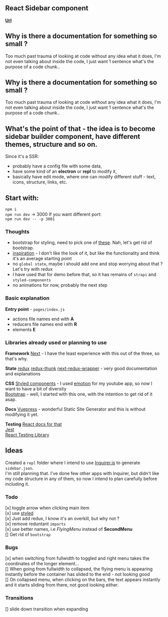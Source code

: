 ## React Sidebar component

__[Url](https://epic-carson-032219.netlify.app/)__

## Why is there a documentation for something so small ?
Too much past trauma of looking at code without any idea what it does, I'm not even talking about inside the code, I just want 1 sentence what's the purpose of a code chunk..

## Why is there a documentation for something so small ?
Too much past trauma of looking at code without any idea what it does, I'm not even talking about inside the code, I just want 1 sentence what's the purpose of a code chunk..

## What's the point of that - the idea is to become sidebar builder component, have different themes, structure and so on.  
Since it's a SSR: 
- probably have a config file with some data, 
- have some kind of an __electron__ or __repl__ to modify it, 
- basically have edit mode, where one can modify different stuff - text, icons, structure, links, etc.

## Start with:
`npm i`  
`npm run dev` -> 3000
If you want different port:  
`npm run dev -- -p 3001` 

### Thoughts
- bootstrap for styling, need to pick one of [these](https://bootswatch.com/minty/). Nah, let's get rid of bootstrap.
- [inspiration](https://bootsnipp.com/snippets/kl2OQ) - I don't like the look of it, but like the functionality and think it's an average starting point
- no `global state`, maybe i should add one and stop worrying about that ?
Let's try with redux
- I have used that for demo before that, so it has remains of `strapi` and `styled-components`
- no animations for now, probably the next step

### Basic explanation
__Entry point__ - `pages/index.js`  
- actions file names end with __A__
- reducers file names end with __R__
- elements __E__

### Libraries already used or planning to use
__Framework__
[Next](https://nextjs.org/) - I have the least experience with this out of the three, so that's why.

__State__
[redux](https://redux.js.org/)
[redux-thunk](https://github.com/reduxjs/redux-thunk)
[next-redux-wrapper](https://github.com/kirill-konshin/next-redux-wrapper) - very good documentation and explanations 

__CSS__
[Styled components](https://styled-components.com/) - I used [emotion](https://emotion.sh/docs/introduction) for my youtube app, so now I want to have a bit of diversity  
[Bootstrap](https://getbootstrap.com/docs/4.5/getting-started/introduction/) - well, I started with this one, with the intention to get rid of it asap.  

__Docs__
[Vuepress](https://vuepress.vuejs.org/) - wonderful Static Site Generator and this is without modifying it yet.  

__Testing__ [React docs for that](https://reactjs.org/docs/testing.html#tools)  
[Jest](https://jestjs.io/)   
[React Testing Library](https://testing-library.com/docs/react-testing-library/intro)  

## Ideas
Created a `repl` folder where I intend to use [Inquirer.js](https://github.com/SBoudrias/Inquirer.js/) to generate `sidebar.json`.  
I'm still planning that. I've done few other apps with Inquirer, but didn't like my code structure in any of them, so now I intend to plan carefully before including it.

### Todo
[x] toggle arrow when clicking main item  
[x] use [styled](https://styled-components.com/)  
[x] Just add redux, I know it's an overkill, but why not ?  
[x] remove reduntant `imports`  
[x] use better names, i.e _FlyingMenu_ instead of __SecondMenu__  
[] Get rid of `bootstrap`   

### Bugs
[x] when switching from fullwidth to toggled and right menu takes the coordinates of the longer element...  
[] When going from fullwidth to collapsed, the flying menu is appearing instantly before the container has slided to the end - not looking good  
[] On collapsed menu, when clicking on the bars, the text appears instantly and it starts sliding from there, not good looking either.  

### Transitions
[] slide down transition when expanding